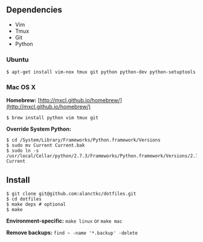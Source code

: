 ## Dependencies

* Vim
* Tmux
* Git
* Python

### Ubuntu

    $ apt-get install vim-nox tmux git python python-dev python-setuptools

### Mac OS X

**Homebrew:** [http://mxcl.github.io/homebrew/](http://mxcl.github.io/homebrew/)

    $ brew install python vim tmux git

**Override System Python:**

    $ cd /System/Library/Frameworks/Python.framework/Versions
    $ sudo mv Current Current.bak
    $ sudo ln -s /usr/local/Cellar/python/2.7.3/Frameworks/Python.framework/Versions/2.7 Current

## Install

    $ git clone git@github.com:alanctkc/dotfiles.git
    $ cd dotfiles
    $ make deps # optional
    $ make

**Environment-specific:** `make linux` or `make mac`

**Remove backups:** `find ~ -name '*.backup' -delete`
